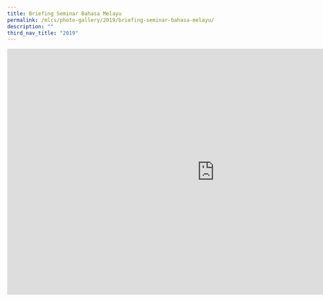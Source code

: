 ```yaml
---
title: Briefing Seminar Bahasa Melayu
permalink: /mlcs/photo-gallery/2019/briefing-seminar-bahasa-melayu/
description: ""
third_nav_title: "2019"
---
```

<iframe allowfullscreen="true" height="569" width="960" frameborder="0" src="https://docs.google.com/presentation/d/e/2PACX-1vTC6xVFfsQC1betPISkXFnSiwsz71jHqAK_rSTA6g_s2N6f3yS6RInAoTAV9VYLWBTanYLHvrZL1K93/embed?start=false&amp;loop=false&amp;delayms=3000"></iframe>